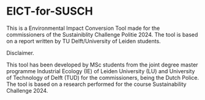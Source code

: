 # EICT-for-SUSCH
This is a Environmental Impact Conversion Tool made for the commissioners of the Sustainiblity Challenge Politie 2024. The tool is based on a report written by TU Delft/University of Leiden students.

Disclaimer.

This tool has been developed by MSc students from the joint degree master programme Industrial Ecology (IE) of Leiden University (LU) and University of Technology of Delft (TUD) for the commissioners, being the Dutch Police. The tool is based on a research performed for the course Sustainability Challenge 2024.
